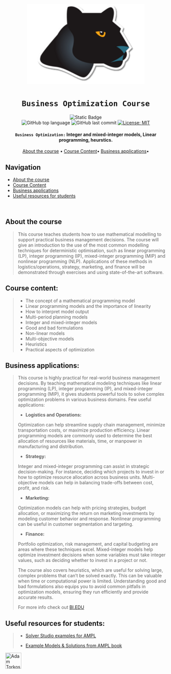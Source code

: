 <div align="center">

<a href="http://katapult.vc" target="_blank">
    <img src="./ampl-logo.png" alt="AMPL_logo" width="370" height="250"/>
</a>


# `Business Optimization Course`

![Static Badge](https://img.shields.io/badge/mission-Decision_making_with_optimization-purple)
<br />
![GitHub top language](https://img.shields.io/github/languages/top/adamsky777/Business_Optimization)
![GitHub last commit](https://img.shields.io/github/last-commit/adamsky777/Business_Optimization)
[![License: MIT](https://img.shields.io/badge/License-MIT-green.svg)](https://opensource.org/licenses/MIT)

<p class="align center">
<h4><code>Business Optimization:</code> Integer and mixed-integer models, Linear programming, heurstics.</h4>
</p>

[About the course](#about-the-course) •
[Course Content](#course-content)•
[Business applications](#business-applications)•

</div>

## Navigation

- [About the course](#about-the-course)
- [Course Content](#course-content)
- [Business applications](#business-applications)
- [Useful resources for students](#useful-resources-for-students)


<br />

## About the course

> This course teaches students how to use mathematical modelling to support practical business management decisions. 
> The course will give an introduction to the use of the most common modelling techniques for deterministic optimisation, such as linear programming (LP), integer programming (IP), mixed-integer programming (MIP) and nonlinear programming (NLP). 
> Applications of these methods in logistics/operations, strategy, marketing, and finance will be demonstrated through exercises and using state-of-the-art software.


## Course content:


> * The concept of a mathematical programming model
> * Linear programming models and the importance of linearity
> * How to interpret model output
> * Multi-period planning models
> * Integer and mixed-integer models
> * Good and bad formulations
> * Non-linear models
> * Multi-objective models
> * Heuristics
> * Practical aspects of optimization


## Business applications:
> 
> This course is highly practical for real-world business management decisions. By teaching mathematical modeling techniques like linear programming (LP), integer programming (IP), and mixed-integer programming (MIP), it gives students powerful tools to solve complex optimization problems in various business domains.
> Few useful applications:
> * **Logistics and Operations:**
>
> Optimization can help streamline supply chain management, minimize transportation costs, or maximize production efficiency. Linear programming models are commonly used to determine the best allocation of resources like materials, time, or manpower in manufacturing and distribution. 
> * **Strategy:** 
>
> Integer and mixed-integer programming can assist in strategic decision-making. For instance, deciding which projects to invest in or how to optimize resource allocation across business units. Multi-objective models can help in balancing trade-offs between cost, profit, and risk.
> 
> * **Marketing:**
> 
> Optimization models can help with pricing strategies, budget allocation, or maximizing the return on marketing investments by modeling customer behavior and response. Nonlinear programming can be useful in customer segmentation and targeting.
>
> * **Finance:**
> 
> Portfolio optimization, risk management, and capital budgeting are areas where these techniques excel. Mixed-integer models help optimize investment decisions when some variables must take integer values, such as deciding whether to invest in a project or not.
>
>The course also covers heuristics, which are useful for solving large, complex problems that can’t be solved exactly. This can be valuable when time or computational power is limited. 
> Understanding good and bad formulations also equips you to avoid common pitfalls in optimization models, ensuring they run efficiently and provide accurate results.
> 
> For more info check out [BI.EDU](https://www.bi.edu/programmes-and-individual-courses/course-descriptions/business-optimisation/)


## Useful resources for students:
> * [Solver Studio examples for AMPL](https://github.com/PointOnePA/SolverStudio-Examples)
> 
> * [Example Models & Solutions from AMPL book](https://ampl.com/learn/ampl-book/example-files/)


<a href="https://github.com/adamsky777"><img height="50" src="https://avatars.githubusercontent.com/u/73426467?s=400&u=9c2283f010f179f17aaa58a0b9fbc68efd8014fd&v=4" title="Adam Torkos" width="50"/></a>

